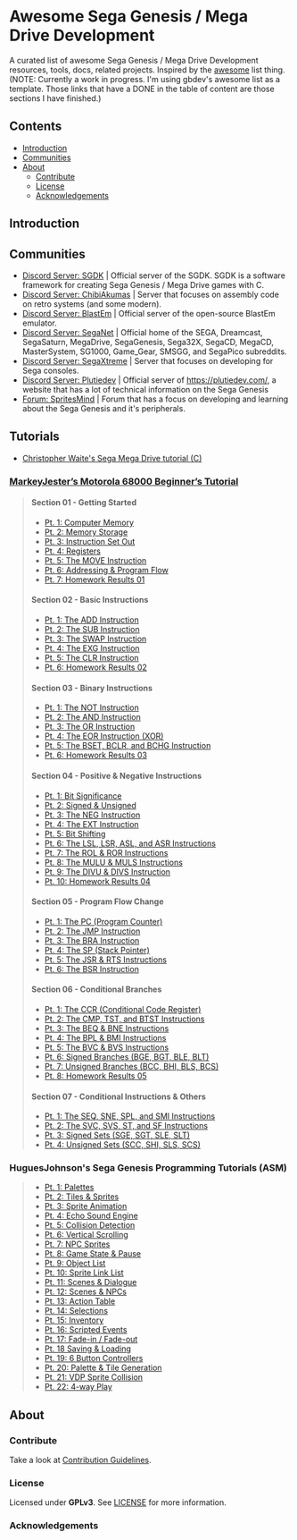 # Awesome Sega Genesis / Mega Drive Development

A curated list of awesome Sega Genesis / Mega Drive Development resources, tools, docs, related projects. Inspired by the [awesome](https://github.com/sindresorhus/awesome) list thing. (NOTE: Currently a work in progress. I'm using gbdev's awesome list as a template. Those links that have a DONE in the table of content are those sections I have finished.)

## Contents

- [Introduction](#introduction)
- [Communities](#communities)
- [About](#about)
  - [Contribute](#contribute)
  - [License](#license)
  - [Acknowledgements](#acknowledgements)

## Introduction

## Communities

- [Discord Server: SGDK](https://discord.gg/hpHesQG) | Official server of the SGDK. SGDK is a software framework for creating Sega Genesis / Mega Drive games with C.
- [Discord Server: ChibiAkumas](https://discord.gg/QYZUW5a) | Server that focuses on assembly code on retro systems (and some modern).
- [Discord Server: BlastEm](https://discord.gg/mQW4MKD) | Official server of the open-source BlastEm emulator.
- [Discord Server: SegaNet](https://discord.gg/KzkE4Pq) | Official home of the SEGA, Dreamcast, SegaSaturn, MegaDrive, SegaGenesis, Sega32X, SegaCD, MegaCD, MasterSystem, SG1000, Game_Gear, SMSGG, and SegaPico subreddits.
- [Discord Server: SegaXtreme](https://discord.gg/C5TbdCH) | Server that focuses on developing for Sega consoles.
- [Discord Server: Plutiedev](https://discord.gg/k79rzTz) | Official server of https://plutiedev.com/, a website that has a lot of technical information on the Sega Genesis
- [Forum: SpritesMind](http://gendev.spritesmind.net/forum/) | Forum that has a focus on developing and learning about the Sega Genesis and it's peripherals.

## Tutorials
- [Christopher Waite's Sega Mega Drive tutorial (C)](https://www.bytesizeadventures.com/modern-mega-drive-programming-getting-started/)
### [MarkeyJester’s Motorola 68000 Beginner’s Tutorial](http://mrjester.hapisan.com/04_MC68/Index.html)
> #### Section 01 - Getting Started
> - [Pt. 1: Computer Memory](http://mrjester.hapisan.com/04_MC68/Sect01Part01/Index.html)
> - [Pt. 2: Memory Storage](http://mrjester.hapisan.com/04_MC68/Sect01Part02/Index.html)
> - [Pt. 3: Instruction Set Out](http://mrjester.hapisan.com/04_MC68/Sect01Part03/Index.html)
> - [Pt. 4: Registers](http://mrjester.hapisan.com/04_MC68/Sect01Part04/Index.html)
> - [Pt. 5: The MOVE Instruction](http://mrjester.hapisan.com/04_MC68/Sect01Part05/Index.html)
> - [Pt. 6: Addressing & Program Flow](http://mrjester.hapisan.com/04_MC68/Sect01Part06/Index.html)
> - [Pt. 7: Homework Results 01](http://mrjester.hapisan.com/04_MC68/Sect01Part07/Index.html)
> #### Section 02 - Basic Instructions
> - [Pt. 1: The ADD Instruction](http://mrjester.hapisan.com/04_MC68/Sect02Part01/Index.html)
> - [Pt. 2: The SUB Instruction](http://mrjester.hapisan.com/04_MC68/Sect02Part02/Index.html)
> - [Pt. 3: The SWAP Instruction](http://mrjester.hapisan.com/04_MC68/Sect02Part03/Index.html)
> - [Pt. 4: The EXG Instruction](http://mrjester.hapisan.com/04_MC68/Sect02Part04/Index.html)
> - [Pt. 5: The CLR Instruction](http://mrjester.hapisan.com/04_MC68/Sect02Part05/Index.html)
> - [Pt. 6: Homework Results 02](http://mrjester.hapisan.com/04_MC68/Sect02Part06/Index.html)
> #### Section 03 - Binary Instructions
> - [Pt. 1: The NOT Instruction](http://mrjester.hapisan.com/04_MC68/Sect03Part01/Index.html)
> - [Pt. 2: The AND Instruction](http://mrjester.hapisan.com/04_MC68/Sect03Part02/Index.html)
> - [Pt. 3: The OR Instruction](http://mrjester.hapisan.com/04_MC68/Sect03Part03/Index.html)
> - [Pt. 4: The EOR Instruction (XOR)](http://mrjester.hapisan.com/04_MC68/Sect03Part04/Index.html)
> - [Pt. 5: The BSET, BCLR, and BCHG Instruction](http://mrjester.hapisan.com/04_MC68/Sect03Part05/Index.html)
> - [Pt. 6: Homework Results 03](http://mrjester.hapisan.com/04_MC68/Sect03Part06/Index.html)
> #### Section 04 - Positive & Negative Instructions
> - [Pt. 1: Bit Significance](http://mrjester.hapisan.com/04_MC68/Sect04Part01/Index.html)
> - [Pt. 2: Signed & Unsigned](http://mrjester.hapisan.com/04_MC68/Sect04Part02/Index.html)
> - [Pt. 3: The NEG Instruction](http://mrjester.hapisan.com/04_MC68/Sect04Part03/Index.html)
> - [Pt. 4: The EXT Instruction](http://mrjester.hapisan.com/04_MC68/Sect04Part04/Index.html)
> - [Pt. 5: Bit Shifting](http://mrjester.hapisan.com/04_MC68/Sect04Part05/Index.html)
> - [Pt. 6: The LSL, LSR, ASL, and ASR Instructions](http://mrjester.hapisan.com/04_MC68/Sect04Part06/Index.html)
> - [Pt. 7: The ROL & ROR Instructions](http://mrjester.hapisan.com/04_MC68/Sect04Part07/Index.html)
> - [Pt. 8: The MULU & MULS Instructions](http://mrjester.hapisan.com/04_MC68/Sect04Part08/Index.html)
> - [Pt. 9: The DIVU & DIVS Instruction](http://mrjester.hapisan.com/04_MC68/Sect04Part09/Index.html)
> - [Pt. 10: Homework Results 04](http://mrjester.hapisan.com/04_MC68/Sect04Part10/Index.html)
> #### Section 05 - Program Flow Change
> - [Pt. 1: The PC (Program Counter)](http://mrjester.hapisan.com/04_MC68/Sect05Part01/Index.html)
> - [Pt. 2: The JMP Instruction](http://mrjester.hapisan.com/04_MC68/Sect05Part02/Index.html)
> - [Pt. 3: The BRA Instruction](http://mrjester.hapisan.com/04_MC68/Sect05Part03/Index.html)
> - [Pt. 4: The SP (Stack Pointer)](http://mrjester.hapisan.com/04_MC68/Sect05Part04/Index.html)
> - [Pt. 5: The JSR & RTS Instructions](http://mrjester.hapisan.com/04_MC68/Sect05Part05/Index.html)
> - [Pt. 6: The BSR Instruction](http://mrjester.hapisan.com/04_MC68/Sect05Part06/Index.html)
> #### Section 06 - Conditional Branches
> - [Pt. 1: The CCR (Conditional Code Register)](http://mrjester.hapisan.com/04_MC68/Sect06Part01/Index.html)
> - [Pt. 2: The CMP, TST, and BTST Instructions](http://mrjester.hapisan.com/04_MC68/Sect06Part02/Index.html)
> - [Pt. 3: The BEQ & BNE Instructions](http://mrjester.hapisan.com/04_MC68/Sect06Part03/Index.html)
> - [Pt. 4: The BPL & BMI Instructions](http://mrjester.hapisan.com/04_MC68/Sect06Part04/Index.html)
> - [Pt. 5: The BVC & BVS Instructions](http://mrjester.hapisan.com/04_MC68/Sect06Part05/Index.html)
> - [Pt. 6: Signed Branches (BGE, BGT, BLE, BLT)](http://mrjester.hapisan.com/04_MC68/Sect06Part06/Index.html)
> - [Pt. 7: Unsigned Branches (BCC, BHI, BLS, BCS)](http://mrjester.hapisan.com/04_MC68/Sect06Part07/Index.html)
> - [Pt. 8: Homework Results 05](http://mrjester.hapisan.com/04_MC68/Sect06Part08/Index.html)
> #### Section 07 - Conditional Instructions & Others
> - [Pt. 1: The SEQ, SNE, SPL, and SMI Instructions](http://mrjester.hapisan.com/04_MC68/Sect07Part01/Index.html)
> - [Pt. 2: The SVC, SVS, ST, and SF Instructions](http://mrjester.hapisan.com/04_MC68/Sect07Part02/Index.html)
> - [Pt. 3: Signed Sets (SGE, SGT, SLE, SLT)](http://mrjester.hapisan.com/04_MC68/Sect07Part03/Index.html)
> - [Pt. 4: Unsigned Sets (SCC, SHI, SLS, SCS)](http://mrjester.hapisan.com/04_MC68/Sect07Part04/Index.html)
### HuguesJohnson's Sega Genesis Programming Tutorials (ASM)
> - [Pt. 1: Palettes](https://huguesjohnson.com/programming/genesis/palettes/)
> - [Pt. 2: Tiles & Sprites](https://huguesjohnson.com/programming/genesis/tiles-sprites/)
> - [Pt. 3: Sprite Animation](https://huguesjohnson.com/programming/genesis/animated-sprites/)
> - [Pt. 4: Echo Sound Engine](https://huguesjohnson.com/programming/genesis/echo/)
> - [Pt. 5: Collision Detection](https://huguesjohnson.com/programming/genesis/collision-detection/)
> - [Pt. 6: Vertical Scrolling](https://huguesjohnson.com/programming/genesis/vscroll/)
> - [Pt. 7: NPC Sprites](https://huguesjohnson.com/programming/genesis/npcs/)
> - [Pt. 8: Game State & Pause](https://huguesjohnson.com/programming/genesis/game-state/)
> - [Pt. 9: Object List](https://huguesjohnson.com/programming/genesis/objects/)
> - [Pt. 10: Sprite Link List](https://huguesjohnson.com/programming/genesis/spritelist/)
> - [Pt. 11: Scenes & Dialogue](https://huguesjohnson.com/programming/genesis/scenes-dialogs/)
> - [Pt. 12: Scenes & NPCs](https://huguesjohnson.com/programming/genesis/scene-npcs/)
> - [Pt. 13: Action Table](https://huguesjohnson.com/programming/genesis/actiontable/)
> - [Pt. 14: Selections](https://huguesjohnson.com/programming/genesis/selections/)
> - [Pt. 15: Inventory](https://huguesjohnson.com/programming/genesis/inventory/)
> - [Pt. 16: Scripted Events](https://huguesjohnson.com/programming/genesis/scripted-events/)
> - [Pt. 17: Fade-in / Fade-out](https://huguesjohnson.com/programming/genesis/fade/)
> - [Pt. 18 Saving & Loading](https://huguesjohnson.com/programming/genesis/save-load/)
> - [Pt. 19: 6 Button Controllers](https://huguesjohnson.com/programming/genesis/6button/)
> - [Pt. 20: Palette & Tile Generation](https://huguesjohnson.com/programming/genesis/palette-tile-generation/)
> - [Pt. 21: VDP Sprite Collision](https://huguesjohnson.com/programming/genesis/collision-vdp/)
> - [Pt. 22: 4-way Play](https://huguesjohnson.com/programming/genesis/4way/)

## About

### Contribute

Take a look at [Contribution Guidelines](CONTRIBUTING.md).

### License

Licensed under **GPLv3**.
See [LICENSE](LICENSE) for more information.

### Acknowledgements


